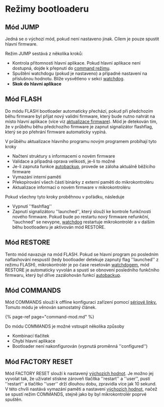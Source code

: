 # Režimy bootloaderu

## Mód JUMP

Jedná se o výchozí mód, pokud není nastaveno jinak. Cílem je pouze spustit hlavní firmware.

Režim JUMP sestává z několika kroků:

* Kontrola přitomnosti hlavní aplikace. Pokud hlavní aplikace není dostupná, dojde k přepnutí do [command režimu](command-mod.md).
* Spuštění watchdogu \(pokud je nastaveno\) a případné nastavení na příslušnou hodnotu. Blíže vysvětleno v sekci [watchdog](https://github.com/byzance/public-documentation/tree/38b460c46404c197299c0f0a84e3402a9b74c8d7/byzance_documentation/architektura-fw/bootloader/link%20na%20watchdog/README.md).
* **Skok do hlavní aplikace**

## Mód FLASH

Do módu FLASH bootloader automaticky přechází, pokud při předchozím běhu firmware byl přijat nový  validní firmware, který bude nutno nahrát na místo hlavní aplikace \(více viz [aktualizace firmware](https://github.com/byzance/public-documentation/tree/38b460c46404c197299c0f0a84e3402a9b74c8d7/byzance_documentation/architektura-fw/bootloader/odkaz%20aktualizace%20firmware/README.md)\). Mód je detekován tím, že v průběhu běhu předchozího firmware je zapnut signalizátor flashflag, který se po přehrání firmware automaticky vypíná. 

V průběhu aktualizace hlavního programu novým programem probíhají tyto kroky

* Načtení struktury s informacemi o novém firmware
* Validace a případná oprava velikosti, je-li to možné
* Je-li zapnuta funkce [autobackup](../autobackup.md), provede se záloha aktuálně běžícího firmware
* Vymazání interní paměti
* Překopírování všech částí binárky z externí paměti do mikrokontroléru
* Aktualizace informací o novém firmware v mikrokontroléru

Pokud všechny tyto kroky proběhnou v pořádku, následuje

* Vypnutí ''flashflag''
* Zapnutí signalizátoru ''launched'', který slouží ke kontrole funkčnosti nového firmware. Pokud bude po restartu nový firmware nefunkční, "lauchned" se nevypne, [watchdog](https://github.com/byzance/public-documentation/tree/38b460c46404c197299c0f0a84e3402a9b74c8d7/byzance_documentation/architektura-fw/bootloader/ODKAZ%20WATCHDOG/README.md)  restartuje mikrokontrolér a v dalším běhu bootloaderu je aktivován mód RESTORE.

## Mód RESTORE

Tento mód navazuje na mód FLASH.  Pokud se hlavní program po posledním naflashování nespustil \(tedy bootloader detekuje zapnutý flag ''launched'' z režimu FLASH\), mikrokontrolér je po čase resetován [watchdogem](../../funkcionality/watchdog.md), mód RESTORE je automaticky vyvolán a spustí se obnovení posledního funkčního firmwaru, který byl dříve zazálohován funkcí [autobackup](../autobackup.md). 

## Mód COMMANDS

Mód COMMANDS slouží k offline konfiguraci zařízení pomocí [sériové linky.](../../tutorialy/komunikace-po-seriove-lince-uart/) Tomuto módu je věnován samostatný článek.

{% page-ref page="command-mod.md" %}

Do módu COMMANDS je možné vstoupit několika způsoby

* Kombinací tlačítek
* Chybí hlavní aplikace
* Bootloader není nakonfigurován \(vypnutá proměnná ''configured''\)

## Mód FACTORY RESET

Mód FACTORY RESET slouží k nastavený [výchozích hodnot](vychozi-hodnoty.md). Je možno jej vyvolat tak, že uživatel stiskne zároveň tlačítka ''restart'' a ''user'', pustí ''restart'' a tlačítko ''user'' drží dlouhou dobu, zpravidla více jak 10 sekund. V této chvíli nastává vymazání paměti a nastavení [výchozích hodnot](vychozi-hodnoty.md), načež se spustí režim COMMANDS, stejně jako by byl mikrokontrolér poprvé spuštěn.

